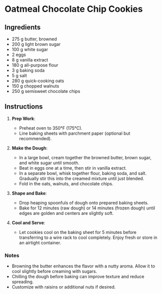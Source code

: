 # Oatmeal Chocolate Chip Cookies

## Ingredients
- 275 g butter, browned
- 200 g light brown sugar
- 100 g white sugar
- 2 eggs
- 8 g vanilla extract
- 180 g all-purpose flour
- 3 g baking soda
- 5 g salt
- 280 g quick-cooking oats
- 150 g chopped walnuts
- 250 g semisweet chocolate chips

## Instructions
1. **Prep Work**:  
   - Preheat oven to 350°F (175°C).  
   - Line baking sheets with parchment paper (optional but recommended).  

2. **Make the Dough**:  
   - In a large bowl, cream together the browned butter, brown sugar, and white sugar until smooth.  
   - Beat in eggs one at a time, then stir in vanilla extract.  
   - In a separate bowl, whisk together flour, baking soda, and salt. Gradually stir this into the creamed mixture until just blended.  
   - Fold in the oats, walnuts, and chocolate chips.

3. **Shape and Bake**:  
   - Drop heaping spoonfuls of dough onto prepared baking sheets.  
   - Bake for 12 minutes (raw dough) or 14 minutes (frozen dough) until edges are golden and centers are slightly soft.

4. **Cool and Serve**:  
   - Let cookies cool on the baking sheet for 5 minutes before transferring to a wire rack to cool completely. Enjoy fresh or store in an airtight container.

### Notes
- Browning the butter enhances the flavor with a nutty aroma. Allow it to cool slightly before creaming with sugars.  
- Chilling the dough before baking can improve texture and reduce spreading.  
- Customize with raisins or additional nuts if desired.
